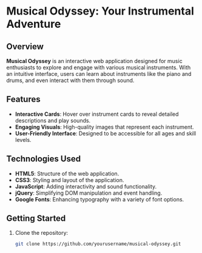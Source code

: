 # Musical Odyssey: Your Instrumental Adventure

## Overview
**Musical Odyssey** is an interactive web application designed for music enthusiasts to explore and engage with various musical instruments. With an intuitive interface, users can learn about instruments like the piano and drums, and even interact with them through sound.

## Features
- **Interactive Cards**: Hover over instrument cards to reveal detailed descriptions and play sounds.
- **Engaging Visuals**: High-quality images that represent each instrument.
- **User-Friendly Interface**: Designed to be accessible for all ages and skill levels.

## Technologies Used
- **HTML5**: Structure of the web application.
- **CSS3**: Styling and layout of the application.
- **JavaScript**: Adding interactivity and sound functionality.
- **jQuery**: Simplifying DOM manipulation and event handling.
- **Google Fonts**: Enhancing typography with a variety of font options.

## Getting Started
1. Clone the repository: 
   ```bash
   git clone https://github.com/yourusername/musical-odyssey.git
